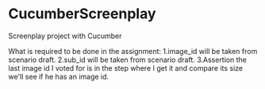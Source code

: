 # CucumberScreenplay
Screenplay project with Cucumber

What is required to be done in the assignment:
1.image_id will be taken from scenario draft.
2.sub_id will be taken from scenario draft.
3.Assertion the last image id I voted for is in the step where I get it and compare its size
we'll see if he has an image id.
